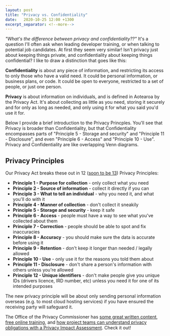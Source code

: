 ```yaml
---
layout: post
title: "Privacy vs. Confidentiality"
date:   2020-10-25 12:00 +1300
excerpt_separator: <!--more-->
---
```


_"What's the difference between privacy and confidentiality??"_ It's a question I'll often ask when leading developer training, or when talking to potential job candidates. At first they seem very similar! Isn't privacy just about keeping things private, and confidentiality about keeping things confidential? I like to draw a distinction that goes like this:

**Confidentiality** is about any piece of information, and restricting its access to only those who have a valid need. It could be personal information, or business plans, or code. It could be open to everyone, restricted to a set of people, or just one person. 

**Privacy** is about information on individuals, and is defined in Aotearoa by the Privacy Act. It's about collecting as little as you need, storing it securely and for only as long as needed, and only using it for what you said you'd use it for. 

<!--more-->

Below I provide a brief introduction to the Privacy Princples. You'll see that Privacy is broader than Confidentiality, but that Confidentiality encompasses parts of "Principle 5 - Storage and security" and "Principle 11 - Disclosure", and even "Principle 6 - Access" and "Principle 10 - Use". Privacy and Confidentiality are like overlapping Venn diagrams.

## Privacy Principles

Our Privacy Act breaks these out in 12 ([soon to be 13](https://www.privacy.org.nz/assets/Privacy-2-0-Page/2020-A-quick-tour-of-the-privacy-principles-Oct-2020.pdf)) Privacy Principles:

  - **Principle 1 - Purpose for collection** - only collect what you need
  - **Principle 2 - Source of information** - collect it directly if you can
  - **Principle 3 - What to tell an individual** - why you need it, and what you'll do with it
  - **Principle 4 - Manner of collection** - don't collect it sneakily
  - **Principle 5 - Storage and security** - keep it safe
  - **Principle 6 - Access** - people must have a way to see what you've collected about them
  - **Principle 7 - Correction** - people should be able to spot and fix inaccuracies
  - **Principle 8 - Accuracy** - you should make sure the data is accurate before using it
  - **Principle 9 - Retention** - don't keep it longer than needed / legally allowed
  - **Principle 10 - Use** - only use it for the reasons you told them about
  - **Principle 11 - Disclosure** - don't share a person's information with others unless you're allowed
  - **Principle 12 - Unique identifiers** - don't make people give you unique IDs (drivers licence, IRD number, etc) unless you need it for one of its intended purposes

The new privacy principle will be about only sending personal information overseas (e.g. to most cloud hosting services) if you have ensured the receiving party will safeguard it.

The Office of the Privacy Commissioner has [some great written content](https://www.privacy.org.nz/), [free online training](https://www.privacy.org.nz/further-resources/online-privacy-training-free/), and [how project teams can understand  privacy obligations with a Privacy Impact Assessment](https://www.privacy.org.nz/news-and-publications/guidance-resources/privacy-impact-assessment/). Check it out!


